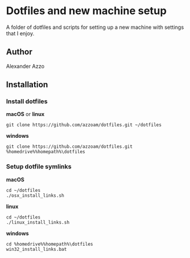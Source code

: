 # Dotfiles and new machine setup
A folder of dotfiles and scripts for setting up a new
machine with settings that I enjoy.

## Author  
Alexander Azzo

## Installation  

### Install dotfiles  

**macOS** or **linux**  
```
git clone https://github.com/azzoam/dotfiles.git ~/dotfiles
```

**windows**  
```
git clone https://github.com/azzoam/dotfiles.git %homedrive%%homepath%\dotfiles
```

### Setup dotfile symlinks  

**macOS**  
```
cd ~/dotfiles
./osx_install_links.sh
```

**linux**  
```
cd ~/dotfiles
./linux_install_links.sh
```

**windows**  
```
cd %homedrive%%homepath%\dotfiles
win32_install_links.bat
```










